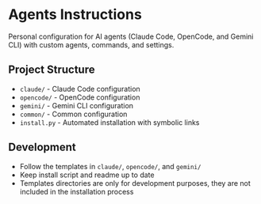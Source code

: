 # Agents Instructions

Personal configuration for AI agents (Claude Code, OpenCode, and Gemini CLI) with custom agents, commands, and settings.

## Project Structure

- `claude/` - Claude Code configuration
- `opencode/` - OpenCode configuration  
- `gemini/` - Gemini CLI configuration
- `common/` - Common configuration
- `install.py` - Automated installation with symbolic links

## Development

- Follow the templates in `claude/`, `opencode/`, and `gemini/`
- Keep install script and readme up to date
- Templates directories are only for development purposes, they are not included in the installation process
